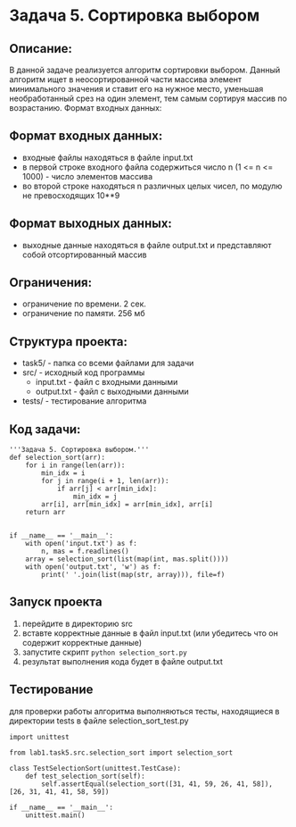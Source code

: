 Задача 5. Сортировка выбором
================================
Описание:
--------------------------------
В данной задаче реализуется алгоритм сортировки выбором. Данный алгоритм ищет в неосортированной части массива элемент минимального значения и ставит его на нужное место, уменьшая необработанный срез на один элемент, тем самым сортируя массив по возрастанию.
Формат входных данных:

Формат входных данных:
------------------------------
* входные файлы находяться в файле input.txt
* в первой строке входного файла содержиться число n (1 <= n <= 1000) - число элементов массива
* во второй строке находяться n различных целых чисел, по модулю не превосходящих 10**9

Формат выходных данных:
--------------------
* выходные данные находяться в файле output.txt и представляют собой отсортированный массив
  
Ограничения:
--------
* ограничение по времени. 2 сек.
* ограничение по памяти. 256 мб

Структура проекта:
-------
* task5/ - папка со всеми файлами для задачи
* src/ - исходный код программы
    * input.txt - файл с входными данными
    * output.txt - файл с выходными данными
* tests/ - тестирование алгоритма

Код задачи:
---------
```
'''Задача 5. Сортировка выбором.'''
def selection_sort(arr):
    for i in range(len(arr)):
        min_idx = i
        for j in range(i + 1, len(arr)):
            if arr[j] < arr[min_idx]:
                min_idx = j
        arr[i], arr[min_idx] = arr[min_idx], arr[i]
    return arr


if __name__ == '__main__':
    with open('input.txt') as f:
        n, mas = f.readlines()
    array = selection_sort(list(map(int, mas.split())))
    with open('output.txt', 'w') as f:
        print(' '.join(list(map(str, array))), file=f)
```

Запуск проекта
--------
1. перейдите в директорию src
2. вставте корректные данные в файл input.txt (или убедитесь что он содержит корректные данные)
3. запустите скрипт ```python selection_sort.py```
4. результат выполнения кода будет в файле output.txt

Тестирование
----------
для проверки работы алгоритма выполняються тесты, находящиеся в директории tests в файле selection_sort_test.py

```
import unittest

from lab1.task5.src.selection_sort import selection_sort

class TestSelectionSort(unittest.TestCase):
    def test_selection_sort(self):
        self.assertEqual(selection_sort([31, 41, 59, 26, 41, 58]), [26, 31, 41, 41, 58, 59])

if __name__ == '__main__':
    unittest.main()
```



